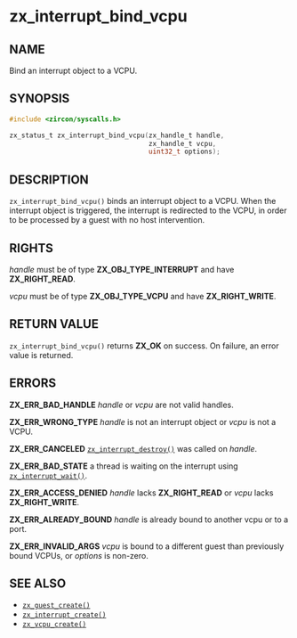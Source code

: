 # zx_interrupt_bind_vcpu

## NAME

<!-- Contents of this heading updated by update-docs-from-fidl, do not edit. -->

Bind an interrupt object to a VCPU.

## SYNOPSIS

<!-- Contents of this heading updated by update-docs-from-fidl, do not edit. -->

```c
#include <zircon/syscalls.h>

zx_status_t zx_interrupt_bind_vcpu(zx_handle_t handle,
                                   zx_handle_t vcpu,
                                   uint32_t options);
```

## DESCRIPTION

`zx_interrupt_bind_vcpu()` binds an interrupt object to a VCPU. When the
interrupt object is triggered, the interrupt is redirected to the VCPU, in order
to be processed by a guest with no host intervention.

## RIGHTS

<!-- Contents of this heading updated by update-docs-from-fidl, do not edit. -->

*handle* must be of type **ZX_OBJ_TYPE_INTERRUPT** and have **ZX_RIGHT_READ**.

*vcpu* must be of type **ZX_OBJ_TYPE_VCPU** and have **ZX_RIGHT_WRITE**.

## RETURN VALUE

`zx_interrupt_bind_vcpu()` returns **ZX_OK** on success. On failure, an error value
is returned.

## ERRORS

**ZX_ERR_BAD_HANDLE** *handle* or *vcpu* are not valid handles.

**ZX_ERR_WRONG_TYPE** *handle* is not an interrupt object or *vcpu* is not a
VCPU.

**ZX_ERR_CANCELED** [`zx_interrupt_destroy()`] was called on *handle*.

**ZX_ERR_BAD_STATE**  a thread is waiting on the interrupt using
[`zx_interrupt_wait()`].

**ZX_ERR_ACCESS_DENIED** *handle* lacks **ZX_RIGHT_READ** or *vcpu* lacks
**ZX_RIGHT_WRITE**.

**ZX_ERR_ALREADY_BOUND** *handle* is already bound to another vcpu or to a
port.

**ZX_ERR_INVALID_ARGS** *vcpu* is bound to a different guest than previously
bound VCPUs, or *options* is non-zero.

## SEE ALSO

 - [`zx_guest_create()`]
 - [`zx_interrupt_create()`]
 - [`zx_vcpu_create()`]

<!-- References updated by update-docs-from-fidl, do not edit. -->

[`zx_guest_create()`]: guest_create.md
[`zx_interrupt_create()`]: interrupt_create.md
[`zx_interrupt_destroy()`]: interrupt_destroy.md
[`zx_interrupt_wait()`]: interrupt_wait.md
[`zx_vcpu_create()`]: vcpu_create.md
